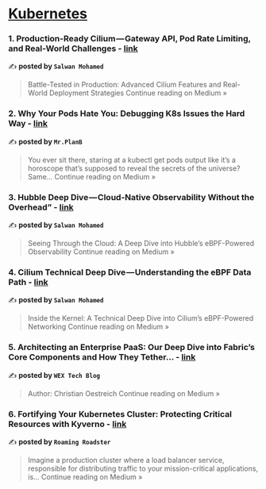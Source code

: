 
<h1><a href=https://medium.com/tag/kubernetes/recommended target="_blank" rel="noopener noreferrer">Kubernetes</a></h1>
<h3>1. Production-Ready Cilium — Gateway API, Pod Rate Limiting, and Real-World Challenges - <a href="https://medium.com/@salwan.mohamed/production-ready-cilium-gateway-api-pod-rate-limiting-and-real-world-challenges-b4add190d66d?source=rss------kubernetes-5" target="_blank" rel="noopener noreferrer">link</a></h3>

✍️ **posted by `Salwan Mohamed`**

<blockquote>Battle-Tested in Production: Advanced Cilium Features and Real-World Deployment Strategies
Continue reading on Medium »</blockquote>

<h3>2. Why Your Pods Hate You: Debugging K8s Issues the Hard Way - <a href="https://medium.com/@PlanB./why-your-pods-hate-you-debugging-k8s-issues-the-hard-way-57d44e3324d9?source=rss------kubernetes-5" target="_blank" rel="noopener noreferrer">link</a></h3>

✍️ **posted by `Mr.PlanB`**

<blockquote>You ever sit there, staring at a kubectl get pods output like it’s a horoscope that’s supposed to reveal the secrets of the universe? Same…
Continue reading on Medium »</blockquote>

<h3>3. Hubble Deep Dive — Cloud-Native Observability Without the Overhead” - <a href="https://medium.com/@salwan.mohamed/hubble-deep-dive-cloud-native-observability-without-the-overhead-9407c42b9cd3?source=rss------kubernetes-5" target="_blank" rel="noopener noreferrer">link</a></h3>

✍️ **posted by `Salwan Mohamed`**

<blockquote>Seeing Through the Cloud: A Deep Dive into Hubble’s eBPF-Powered Observability
Continue reading on Medium »</blockquote>

<h3>4. Cilium Technical Deep Dive — Understanding the eBPF Data Path - <a href="https://medium.com/@salwan.mohamed/cilium-technical-deep-dive-understanding-the-ebpf-data-path-2b942e3150ed?source=rss------kubernetes-5" target="_blank" rel="noopener noreferrer">link</a></h3>

✍️ **posted by `Salwan Mohamed`**

<blockquote>Inside the Kernel: A Technical Deep Dive into Cilium’s eBPF-Powered Networking
Continue reading on Medium »</blockquote>

<h3>5. Architecting an Enterprise PaaS: Our Deep Dive into Fabric’s Core Components and How They Tether… - <a href="https://medium.com/@wextechblogs/architecting-an-enterprise-paas-our-deep-dive-into-fabrics-core-components-and-how-they-tether-6dcbb126cd9c?source=rss------kubernetes-5" target="_blank" rel="noopener noreferrer">link</a></h3>

✍️ **posted by `WEX Tech Blog`**

<blockquote>Author: Christian Oestreich
Continue reading on Medium »</blockquote>

<h3>6. Fortifying Your Kubernetes Cluster: Protecting Critical Resources with Kyverno - <a href="https://mirilittleme.medium.com/fortifying-your-kubernetes-cluster-protecting-critical-resources-with-kyverno-f30c0ad13c82?source=rss------kubernetes-5" target="_blank" rel="noopener noreferrer">link</a></h3>

✍️ **posted by `Roaming Roadster`**

<blockquote>Imagine a production cluster where a load balancer service, responsible for distributing traffic to your mission-critical applications, is…
Continue reading on Medium »</blockquote>

